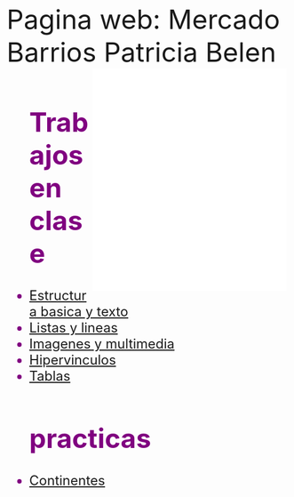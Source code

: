 <html>
<head>
<font size=7> Pagina web: Mercado Barrios Patricia Belen </font>
</head>
<body background="flores.jpg">
<embed src="presentacion.mp4" align="right" width="350" height="400">
<font size="5" color="purple">
<ul><h1><b>Trabajos en clase</b></h1>

<li><a href="https://pastayqueso.github.io/estructurabasaytexto/">Estructura basica y texto</a><br></li>
<li><a href="https://pastayqueso.github.io/listasylinea/">Listas y lineas</a><br></li>
<li><a href="https://pastayqueso.github.io/imagenesymultimedia/">Imagenes y multimedia</a><br></li>
<li><a href="https://pastayqueso.github.io/hipervinculos/">Hipervinculos</a><br></li>
<li><a href="https://pastayqueso.github.io/tablas/">Tablas</a><br></li>
</ul>

<ul><h1><b>practicas</b></h1>
<li><a href="https://pastayqueso.github.io/continentes/"> Continentes </a><br></li>
</ul>
</font>
</body>
</html>
